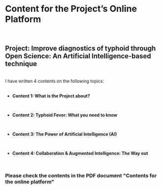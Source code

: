 <br><h1>Content for the Project’s Online Platform</h1><br>
<h2>Project: Improve diagnostics of typhoid through Open Science: An Artificial Intelligence-based
technique</h2>
<br>I have written 4 contents on the following topics:<br> <br>
<ul><b>
  <li>Content 1: What is the Project about?</li>

  <br><li>Content 2: Typhoid Fever: What you need to know</li>

  <br><li>Content 3: The Power of Artificial Intelligence (AI)</li>

  <br><li>Content 4: Collaboration & Augmented Intelligence: The Way out</li>
  </b>
</ul>
<br>
<h3> Please check the contents in the PDF document "Contents for the online platform"</h3>
<br>
